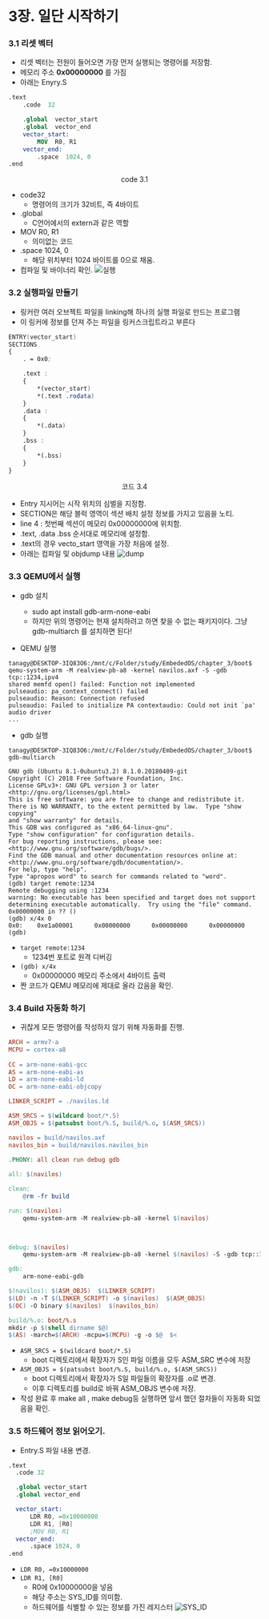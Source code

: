 # 3장. 일단 시작하기

### 3.1 리셋 벡터
- 리셋 벡터는 전원이 들어오면 가장 먼저 실행되는 명령어를 저장함.
- 메모리 주소 **0x00000000** 를 가짐
- 아래는 Enyry.S
~~~nasm
.text
	.code  32 

	.global  vector_start
	.global  vector_end
	vector_start:
		MOV  R0, R1
	vector_end:
		.space  1024, 0
.end
~~~ 
<center>code 3.1</center>

- code32 
	- 명령어의 크기가 32비트, 즉 4바이트
- .global
	- C언어에서의 extern과 같은 역할
- MOV R0, R1
	- 의미없는 코드
- .space 1024, 0
	- 해당 위치부터 1024 바이트를 0으로 채움.
- 컴파일 및 바이너리 확인.
![실행](./img/entry_dump.jpg)

### 3.2 실행파일 만들기
 - 링커란 여러 오브젝트 파일을 linking해 하나의 실행 파일로 만드는 프로그램
 - 이 링커에 정보를 던져 주는 파일을 링커스크립트라고 부른다

~~~nasm
ENTRY(vector_start)
SECTIONS
{
    . = 0x0;

    .text :
    {
        *(vector_start)
        *(.text .rodata)
    }
    .data :
    {
        *(.data)
    }
    .bss :
    {
        *(.bss)
    }
}
~~~
<center>코드 3.4</center>

- Entry 지시어는 시작 위치의 심벌을 지정함.
- SECTION은 해당 블럭 영역이 섹션 배치 설정 정보를 가지고 있음을 노티.
- line 4 : 첫번째 섹션이 메모리 0x00000000에 위치함.
- .text, .data .bss 순서대로 메모리에 설정함.
- .text의 경우 vecto_start 영역을 가장 처음에 설정.
- 아래는 컴파일 및 objdump 내용
![dump](./img/linker_exejpg.jpg)

### 3.3 QEMU에서 실행
 - gdb 설치
	 - sudo apt install gdb-arm-none-eabi
	 - 하지만 위의 명령어는 현재 설치하려고 하면 찾을 수 없는 패키지이다. 그냥 gdb-multiarch 를 설치하면 된다!

- QEMU 실행
 ~~~
tanagy@DESKTOP-3IQ83O6:/mnt/c/Folder/study/EmbededOS/chapter_3/boot$ qemu-system-arm -M realview-pb-a8 -kernel navilos.axf -S -gdb tcp::1234,ipv4
shared memfd open() failed: Function not implemented
pulseaudio: pa_context_connect() failed
pulseaudio: Reason: Connection refused
pulseaudio: Failed to initialize PA contextaudio: Could not init `pa' audio driver
...
 ~~~
- gdb 실행
~~~
tanagy@DESKTOP-3IQ83O6:/mnt/c/Folder/study/EmbededOS/chapter_3/boot$ gdb-multiarch

GNU gdb (Ubuntu 8.1-0ubuntu3.2) 8.1.0.20180409-git
Copyright (C) 2018 Free Software Foundation, Inc.
License GPLv3+: GNU GPL version 3 or later <http://gnu.org/licenses/gpl.html>
This is free software: you are free to change and redistribute it.
There is NO WARRANTY, to the extent permitted by law.  Type "show copying"
and "show warranty" for details.
This GDB was configured as "x86_64-linux-gnu".
Type "show configuration" for configuration details.
For bug reporting instructions, please see:
<http://www.gnu.org/software/gdb/bugs/>.
Find the GDB manual and other documentation resources online at:
<http://www.gnu.org/software/gdb/documentation/>.
For help, type "help".
Type "apropos word" to search for commands related to "word".
(gdb) target remote:1234
Remote debugging using :1234
warning: No executable has been specified and target does not support
determining executable automatically.  Try using the "file" command.
0x00000000 in ?? ()
(gdb) x/4x 0
0x0:    0xe1a00001      0x00000000      0x00000000      0x00000000
(gdb)
~~~
- ``target remote:1234 ``
	- 1234번 포트로 원격 디버깅
- ``(gdb) x/4x``
	- 0x00000000 메모리 주소에서 4바이트 출력
- 짠 코드가 QEMU 메모리에 제대로 올라 갔음을 확인.


### 3.4 Build 자동화 하기
 - 귀찮게 모든 명령어를 작성하지 않기 위해 자동화를 진행.
~~~makeFile
ARCH = armv7-a
MCPU = cortex-a8
  
CC = arm-none-eabi-gcc
AS = arm-none-eabi-as
LD = arm-none-eabi-ld
OC = arm-none-eabi-objcopy

LINKER_SCRIPT = ./navilos.ld

ASM_SRCS = $(wildcard boot/*.S)
ASM_OBJS = $(patsubst boot/%.S, build/%.o, $(ASM_SRCS))

navilos = build/navilos.axf
navilos_bin = build/navilos.navilos_bin  

.PHONY: all clean run debug gdb
 
all: $(navilos) 

clean:
	@rm -fr build

run: $(navilos)
	qemu-system-arm -M realview-pb-a8 -kernel $(navilos)

  

debug: $(navilos)
	qemu-system-arm -M realview-pb-a8 -kernel $(navilos) -S -gdb tcp::1234,ipv4  

gdb:
	arm-none-eabi-gdb

$(navilos): $(ASM_OBJS)  $(LINKER_SCRIPT)
$(LD) -n -T $(LINKER_SCRIPT) -o $(navilos)  $(ASM_OBJS)
$(OC) -O binary $(navilos)  $(navilos_bin)

build/%.o: boot/%.s
mkdir -p $(shell dirname $@)
$(AS) -march=$(ARCH) -mcpu=$(MCPU) -g -o $@  $<
~~~

- ``ASM_SRCS = $(wildcard boot/*.S)`` 
	- boot 디렉토리에서 확장자가 S인 파일 이름을 모두 ASM_SRC 변수에 저장
 - ``ASM_OBJS = $(patsubst boot/%.S, build/%.o, $(ASM_SRCS))``
	 - boot 디렉토리에서 확장자가 S일 파일들의 확장자를 .o로 변경.
	 - 이후 디렉토리를 build로 바꿔 ASM_OBJS 변수에 저장.
- 작성 완료 후 make all , make debug등 실행하면 앞서 했던 절차들이 자동화 되었음을 확인.

### 3.5 하드웨어  정보 읽어오기.
 - Entry.S 파일 내용 변경.
  ~~~ nasm
 .text
    .code 32

    .global vector_start
    .global vector_end

    vector_start:
        LDR R0, =0x10000000
        LDR R1, [R0]
        ;MOV R0, R1
    vector_end:
        .space 1024, 0
.end
~~~
- ``LDR R0, =0x10000000``
- ``LDR R1, [R0]``
	- R0에 0x10000000을 넣음
	- 해당 주소는 SYS_ID를 의미함. 
	- 하드웨어를 식별할 수 있는 정보를 가진 레지스터
	![SYS_ID](./img/SYS_ID.jpg)



<!--stackedit_data:
eyJoaXN0b3J5IjpbNTgwNzk5MzEwLC03NjA2NjQwMzgsMTQzNz
E1MjgzMCwtMTQxMjc3MTM3Miw1NDI5MTI4MDYsOTkzMjM5OTk0
LC00NTMwNjQ3NDgsMjA4ODIwNzEzNV19
-->